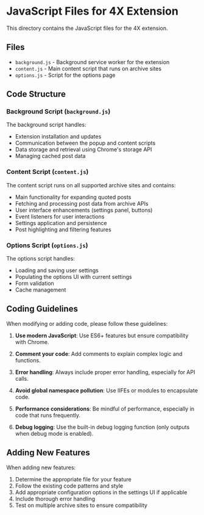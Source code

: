 # JavaScript Files for 4X Extension

This directory contains the JavaScript files for the 4X extension.

## Files

- `background.js` - Background service worker for the extension
- `content.js` - Main content script that runs on archive sites
- `options.js` - Script for the options page

## Code Structure

### Background Script (`background.js`)

The background script handles:
- Extension installation and updates
- Communication between the popup and content scripts
- Data storage and retrieval using Chrome's storage API
- Managing cached post data

### Content Script (`content.js`)

The content script runs on all supported archive sites and contains:
- Main functionality for expanding quoted posts
- Fetching and processing post data from archive APIs
- User interface enhancements (settings panel, buttons)
- Event listeners for user interactions
- Settings application and persistence
- Post highlighting and filtering features

### Options Script (`options.js`)

The options script handles:
- Loading and saving user settings
- Populating the options UI with current settings
- Form validation
- Cache management

## Coding Guidelines

When modifying or adding code, please follow these guidelines:

1. **Use modern JavaScript**: Use ES6+ features but ensure compatibility with Chrome.

2. **Comment your code**: Add comments to explain complex logic and functions.

3. **Error handling**: Always include proper error handling, especially for API calls.

4. **Avoid global namespace pollution**: Use IIFEs or modules to encapsulate code.

5. **Performance considerations**: Be mindful of performance, especially in code that runs frequently.

6. **Debug logging**: Use the built-in debug logging function (only outputs when debug mode is enabled).

## Adding New Features

When adding new features:

1. Determine the appropriate file for your feature
2. Follow the existing code patterns and style
3. Add appropriate configuration options in the settings UI if applicable
4. Include thorough error handling
5. Test on multiple archive sites to ensure compatibility 